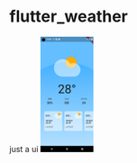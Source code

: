 # flutter_weather
just a ui
<img src="https://raw.githubusercontent.com/dajiaman/flutter_weather/main/preview/Screenshot_1678895940.png" alt="image" style="zoom:20%;"/>
